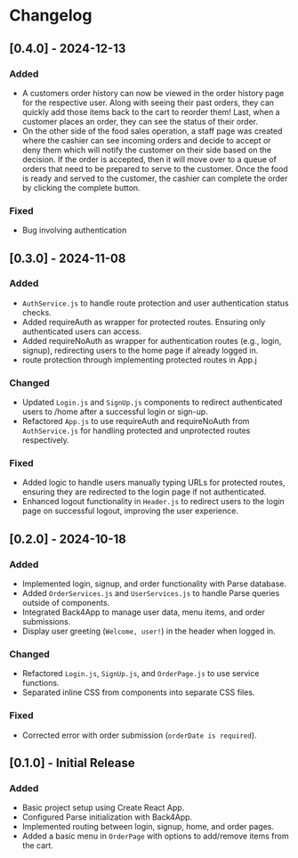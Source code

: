 # Changelog

## [0.4.0] - 2024-12-13
### Added
- A customers order history can now be viewed in the order history page for the respective user. Along with seeing their past orders, they can quickly add those items back to the cart to reorder them! Last, when a customer places an order, they can see the status of their order.
- On the other side of the food sales operation, a staff page was created where the cashier can see incoming orders and decide to accept or deny them which will notify the customer on their side based on the decision. If the order is accepted, then it will move over to a queue of orders that need to be prepared to serve to the customer. Once the food is ready and served to the customer, the cashier can complete the order by clicking the complete button.

### Fixed
- Bug involving authentication 


## [0.3.0] - 2024-11-08
### Added
- `AuthService.js` to handle route protection and user authentication status checks.
- Added requireAuth as wrapper for protected routes. Ensuring only authenticated users can access.
- Added requireNoAuth as wrapper for authentication routes (e.g., login, signup), redirecting users to the home page if already logged in.
- route protection through implementing protected routes in App.j

### Changed
- Updated `Login.js` and `SignUp.js` components to redirect authenticated users to /home after a successful login or sign-up.
- Refactored `App.js` to use requireAuth and requireNoAuth from `AuthService.js` for handling protected and unprotected routes respectively.

### Fixed
- Added logic to handle users manually typing URLs for protected routes, ensuring they are redirected to the login page if not authenticated.
- Enhanced logout functionality in `Header.js` to redirect users to the login page on successful logout, improving the user experience.

  
## [0.2.0] - 2024-10-18
### Added
- Implemented login, signup, and order functionality with Parse database.
- Added `OrderServices.js` and `UserServices.js` to handle Parse queries outside of components.
- Integrated Back4App to manage user data, menu items, and order submissions.
- Display user greeting (`Welcome, user!`) in the header when logged in.
  
### Changed
- Refactored `Login.js`, `SignUp.js`, and `OrderPage.js` to use service functions.
- Separated inline CSS from components into separate CSS files.

### Fixed
- Corrected error with order submission (`orderDate is required`).


## [0.1.0] - Initial Release
### Added
- Basic project setup using Create React App.
- Configured Parse initialization with Back4App.
- Implemented routing between login, signup, home, and order pages.
- Added a basic menu in `OrderPage` with options to add/remove items from the cart.
